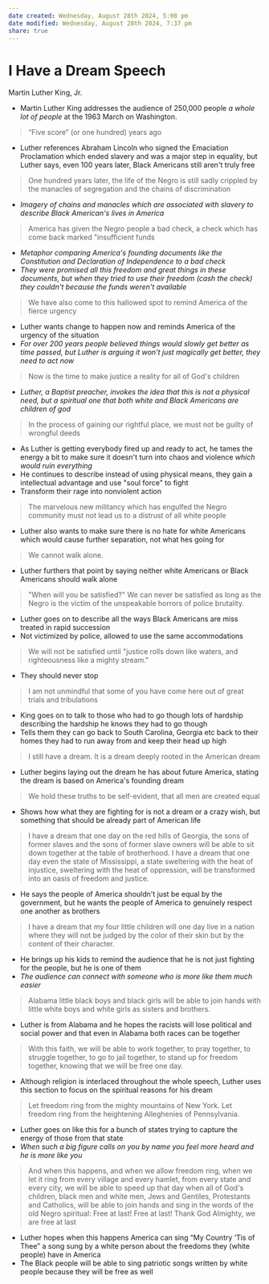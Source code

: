 ```yaml
---
date created: Wednesday, August 28th 2024, 5:08 pm
date modified: Wednesday, August 28th 2024, 7:37 pm
share: true
---
```


# I Have a Dream Speech

Martin Luther King, Jr.

- Martin Luther King addresses the audience of 250,000 people *a whole lot of people* at the 1963 March on Washington.
> “Five score” (or one hundred) years ago
- Luther references Abraham Lincoln who signed the Emaciation Proclamation which ended slavery and was a major step in equality, but Luther says, even 100 years later, Black Americans still aren't truly free
> One hundred years later, the life of the Negro is still sadly crippled by the manacles of segregation and the chains of discrimination
- *Imagery of chains and manacles which are associated with slavery to describe Black American's lives in America*
> America has given the Negro people a bad check, a check which has come back marked "insufficient funds
- *Metaphor comparing America's founding documents like the Constitution and Declaration of Independence to a bad check*
- *They were promised all this freedom and great things in these documents, but when they tried to use their freedom (cash the check) they couldn't because the funds weren't available*
> We have also come to this hallowed spot to remind America of the fierce urgency
- Luther wants change to happen now and reminds America of the urgency of the situation
- *For over 200 years people believed things would slowly get better as time passed, but Luther is arguing it won't just magically get better, they need to act now*
> Now is the time to make justice a reality for all of God's children
- *Luther, a Baptist preacher, invokes the idea that this is not a physical need, but a spiritual one that both white and Black Americans are children of god*
> In the process of gaining our rightful place, we must not be guilty of wrongful deeds
- As Luther is getting everybody fired up and ready to act, he tames the energy a bit to make sure it doesn't turn into chaos and violence *which would ruin everything*
- He continues to describe instead of using physical means, they gain a intellectual advantage and use "soul force" to fight
- Transform their rage into nonviolent action
> The marvelous new militancy which has engulfed the Negro community must not lead us to a distrust of all white people
- Luther also wants to make sure there is no hate for white Americans which would cause further separation, not what hes going for
> We cannot walk alone.
- Luther furthers that point by saying neither white Americans or Black Americans should walk alone
> "When will you be satisfied?" We can never be satisfied as long as the Negro is the victim of the unspeakable horrors of police brutality.
- Luther goes on to describe all the ways Black Americans are miss treated in rapid succession
- Not victimized by police, allowed to use the same accommodations
> We will not be satisfied until "justice rolls down like waters, and righteousness like a mighty stream."
- They should never stop
> I am not unmindful that some of you have come here out of great trials and tribulations
- King goes on to talk to those who had to go though lots of hardship describing the hardship he knows they had to go though
- Tells them they can go back to South Carolina, Georgia etc back to their homes they had to run away from and keep their head up high
> I still have a dream. It is a dream deeply rooted in the American dream
- Luther begins laying out the dream he has about future America, stating the dream is based on America's founding dream
> We hold these truths to be self-evident, that all men are created equal
- Shows how what they are fighting for is not a dream or a crazy wish, but something that should be already part of American life
> I have a dream that one day on the red hills of Georgia, the sons of former slaves and the sons of former slave owners will be able to sit down together at the table of brotherhood.
> I have a dream that one day even the state of Mississippi, a state sweltering with the heat of injustice, sweltering with the heat of oppression, will be transformed into an oasis of freedom and justice.
- He says the people of America shouldn't just be equal by the government, but he wants the people of America to genuinely respect one another as brothers
> I have a dream that my four little children will one day live in a nation where they will not be judged by the color of their skin but by the content of their character.
- He brings up his kids to remind the audience that he is not just fighting for the people, but he is one of them
- *The audience can connect with someone who is more like them much easier*
> Alabama little black boys and black girls will be able to join hands with little white boys and white girls as sisters and brothers.
- Luther is from Alabama and he hopes the racists will lose political and social power and that even in Alabama both races can be together
> With this faith, we will be able to work together, to pray together, to struggle together, to go to jail together, to stand up for freedom together, knowing that we will be free one day.
- Although religion is interlaced throughout the whole speech, Luther uses this section to focus on the spiritual reasons for his dream
> Let freedom ring from the mighty mountains of New York.
> Let freedom ring from the heightening Alleghenies of Pennsylvania.
- Luther goes on like this for a bunch of states trying to capture the energy of those from that state
- *When such a big figure calls on you by name you feel more heard and he is more like you*
> And when this happens, and when we allow freedom ring, when we let it ring from every village and every hamlet, from every state and every city, we will be able to speed up that day when all of God's children, black men and white men, Jews and Gentiles, Protestants and Catholics, will be able to join hands and sing in the words of the old Negro spiritual:
> 	Free at last! Free at last!
> 	Thank God Almighty, we are free at last
- Luther hopes when this happens America can sing “My Country ‘Tis of Thee” a song sung by a white person about the freedoms they (white people) have in America
- The Black people will be able to sing patriotic songs written by white people because they will be free as well